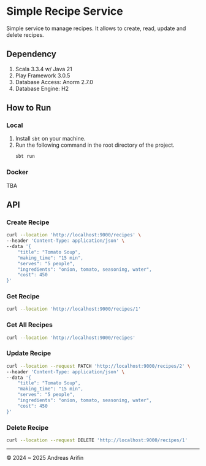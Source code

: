 # Simple Recipe Service

Simple service to manage recipes. It allows to create, read, update and delete recipes.

## Dependency
1. Scala 3.3.4 w/ Java 21
2. Play Framework 3.0.5
3. Database Access: Anorm 2.7.0
4. Database Engine: H2

## How to Run
### Local
1. Install `sbt` on your machine.
2. Run the following command in the root directory of the project.
    ```bash
    sbt run
    ```
### Docker
TBA

## API
### Create Recipe
```bash
curl --location 'http://localhost:9000/recipes' \
--header 'Content-Type: application/json' \
--data '{
    "title": "Tomato Soup",
    "making_time": "15 min",
    "serves": "5 people",
    "ingredients": "onion, tomato, seasoning, water",
    "cost": 450          
}'
```
### Get Recipe
```bash
curl --location 'http://localhost:9000/recipes/1'
```
### Get All Recipes
```bash
curl --location 'http://localhost:9000/recipes'
```
### Update Recipe
```bash
curl --location --request PATCH 'http://localhost:9000/recipes/2' \
--header 'Content-Type: application/json' \
--data '{
    "title": "Tomato Soup",
    "making_time": "15 min",
    "serves": "5 people",
    "ingredients": "onion, tomato, seasoning, water",
    "cost": 450           
}'
```
### Delete Recipe
```bash
curl --location --request DELETE 'http://localhost:9000/recipes/1'
```

---
&copy; 2024 ~ 2025 Andreas Arifin
